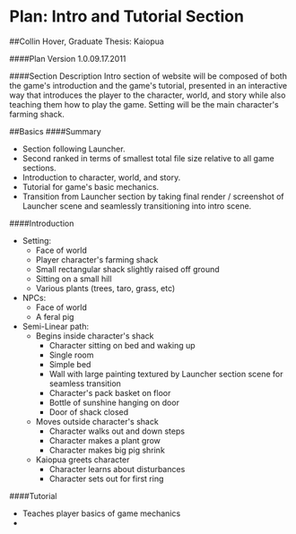 Plan: Intro and Tutorial Section
========
##Collin Hover, Graduate Thesis: Kaiopua

####Plan Version
1.0.09.17.2011

####Section Description
Intro section of website will be composed of both the game's introduction and the game's tutorial, presented in an interactive way that introduces the player to the character, world, and story while also teaching them how to play the game. Setting will be the main character's farming shack.

##Basics
####Summary
* Section following Launcher.
* Second ranked in terms of smallest total file size relative to all game sections.
* Introduction to character, world, and story.
* Tutorial for game's basic mechanics.
* Transition from Launcher section by taking final render / screenshot of Launcher scene and seamlessly transitioning into intro scene.

####Introduction
* Setting: 
    * Face of world
    * Player character's farming shack
    * Small rectangular shack slightly raised off ground
    * Sitting on a small hill
    * Various plants (trees, taro, grass, etc)
* NPCs:
    * Face of world
    * A feral pig
* Semi-Linear path:
    * Begins inside character's shack
        * Character sitting on bed and waking up
        * Single room
        * Simple bed
        * Wall with large painting textured by Launcher section scene for seamless transition
        * Character's pack basket on floor
        * Bottle of sunshine hanging on door
        * Door of shack closed
    * Moves outside character's shack
        * Character walks out and down steps
        * Character makes a plant grow
        * Character makes big pig shrink
    * Kaiopua greets character
        * Character learns about disturbances
        * Character sets out for first ring

####Tutorial
* Teaches player basics of game mechanics
* 
